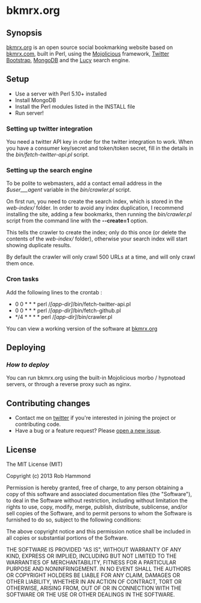 # bkmrx.org

## Synopsis

[bkmrx.org][1] is an open source social bookmarking website based on [bkmrx.com][2], built in Perl, using the [Mojolicious][3] framework, [Twitter Bootstrap][4], [MongoDB][5] and the [Lucy][6] search engine.

## Setup

 - Use a server with Perl 5.10+ installed
 - Install MongoDB
 - Install the Perl modules listed in the INSTALL file
 - Run server!

### Setting up twitter integration

You need a twitter API key in order for the twitter integration to work. When you have a consumer key/secret and token/token secret, fill in the details in the _bin/fetch-twitter-api.pl_ script.

### Setting up the search engine

To be polite to webmasters, add a contact email address in the _$user___agent_ variable in the _bin/crawler.pl_ script.

On first run, you need to create the search index, which is stored in the _web-index/_ folder. In order to avoid any index duplication, I recommend installing the site, adding a few bookmarks, then running the _bin/crawler.pl_ script from the command line with the **--create=1** option.

This tells the crawler to create the index; only do this once (or delete the contents of the _web-index/_ folder), otherwise your search index will start showing duplicate results.

By default the crawler will only crawl 500 URLs at a time, and will only crawl them once.

### Cron tasks

Add the following lines to the crontab :

 - 0 0 * * * perl
   /_[app-dir]_/bin/fetch-twitter-api.pl
 - 0 0 * * * perl /_[app-dir]_/bin/fetch-github.pl
 - */4 * * * * perl /_[app-dir]_/bin/crawler.pl

You can view a working version of the software at [bkmrx.org][7]

## Deploying

### _How to deploy_

You can run bkmrx.org using the built-in Mojolicious morbo / hypnotoad servers, or through a reverse proxy such as nginx.

## Contributing changes

- Contact me on [twitter][8] if you're interested in joining the project or contributing code.
- Have a bug or a feature request? Please [open a new issue][9].

## License

The MIT License (MIT)

Copyright (c) 2013 Rob Hammond

Permission is hereby granted, free of charge, to any person obtaining a copy of this software and associated documentation files (the "Software"), to deal in the Software without restriction, including without limitation the rights to use, copy, modify, merge, publish, distribute, sublicense, and/or sell copies of the Software, and to permit persons to whom the Software is furnished to do so, subject to the following conditions:

The above copyright notice and this permission notice shall be included in all copies or substantial portions of the Software.

THE SOFTWARE IS PROVIDED "AS IS", WITHOUT WARRANTY OF ANY KIND, EXPRESS OR IMPLIED, INCLUDING BUT NOT LIMITED TO THE WARRANTIES OF MERCHANTABILITY, FITNESS FOR A PARTICULAR PURPOSE AND NONINFRINGEMENT. IN NO EVENT SHALL THE AUTHORS OR COPYRIGHT HOLDERS BE LIABLE FOR ANY CLAIM, DAMAGES OR OTHER LIABILITY, WHETHER IN AN ACTION OF CONTRACT, TORT OR OTHERWISE, ARISING FROM, OUT OF OR IN CONNECTION WITH THE SOFTWARE OR THE USE OR OTHER DEALINGS IN THE SOFTWARE.



  [1]: http://bkmrx.org/
  [2]: https://bkmrx.com/
  [3]: http://mojolicio.us/
  [4]: http://twitter.github.com/bootstrap/
  [5]: http://mongodb.org/
  [6]: http://lucy.apache.org/
  [7]: http://bkmrx.org/
  [8]: http://twitter.com/robhammond
  [9]: https://github.com/robhammond/bkmrx/issues
